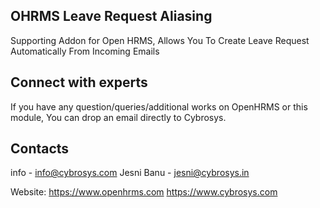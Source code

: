 OHRMS Leave Request Aliasing
----------------------------
Supporting Addon for Open HRMS, Allows You To Create Leave Request Automatically From Incoming Emails

Connect with experts
--------------------

If you have any question/queries/additional works on OpenHRMS or this module, You can drop an email directly to Cybrosys.

Contacts
--------
info - info@cybrosys.com
Jesni Banu - jesni@cybrosys.in

Website:
https://www.openhrms.com
https://www.cybrosys.com
